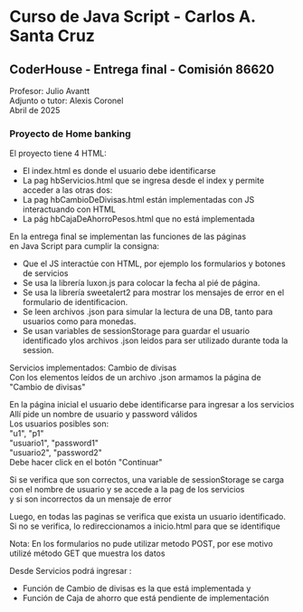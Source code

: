 <h1>Curso de Java Script  -  Carlos A. Santa Cruz</h1>
<h2>CoderHouse - Entrega final - Comisión 86620</h2>


Profesor: Julio Avantt<br>
Adjunto o tutor: Alexis Coronel<br>
Abril de 2025<br>


<h3>Proyecto de Home banking </h3>


El proyecto tiene 4 HTML: <br>
- El index.html es donde el usuario debe identificarse<br>
- La pag hbServicios.html que se ingresa desde el index y permite acceder a las otras dos:<br>
- La pag hbCambioDeDivisas.html están implementadas con JS interactuando con HTML<br>
- La pág hbCajaDeAhorroPesos.html que no está implementada<br>


En la entrega final se implementan las funciones de las páginas<br>
en Java Script para cumplir la consigna:
- Que el JS interactúe con HTML, por ejemplo los formularios y botones de servicios<br>
- Se usa la librería luxon.js para colocar la fecha al pié de página.<br>
- Se usa la librería sweetalert2 para mostrar los mensajes de error en el formulario de identificacion.<br>
- Se leen archivos .json para simular la lectura de una DB, tanto para usuarios como para monedas.<br> 
- Se usan variables de sessionStorage para guardar el usuario identificado ylos archivos .json leidos para ser utilizado durante toda la session.<br>

Servicios implementados: Cambio de divisas<br>
Con los elementos leídos de un archivo .json armamos la página de "Cambio de divisas"<br>


En la página inicial el usuario debe identificarse para ingresar a los servicios<br>
Allí pide un nombre de usuario y password válidos<br>
Los usuarios posibles son:<br>
"u1", "p1"<br>
"usuario1", "password1"<br>
"usuario2", "password2"<br>
Debe hacer click en el botón "Continuar"<br>


Si se verifica que son correctos, una variable de sessionStorage se carga <br>
con el nombre de usuario y se accede a la pag de los servicios<br>
y si son incorrectos da un mensaje de error<br>

Luego, en todas las paginas se verifica que exista un usuario identificado.<br>
Si no se verifica, lo redireccionamos a inicio.html para que se identifique<br>


Nota: En los formularios no pude utilizar metodo POST, por ese motivo
utilizé método GET que muestra los datos <br>


Desde Servicios podrá ingresar : <br>
-  Función de Cambio de divisas es la que está implementada y<br>
-  Función de Caja de ahorro que está pendiente de implementación<br>
     
     
